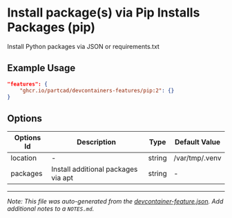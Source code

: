 
# Install package(s) via Pip Installs Packages (pip)

Install Python packages via JSON or requirements.txt

## Example Usage

```json
"features": {
    "ghcr.io/partcad/devcontainers-features/pip:2": {}
}
```

## Options

| Options Id | Description | Type | Default Value |
|-----|-----|-----|-----|
| location | - | string | /var/tmp/.venv |
| packages | Install additional packages via apt | string | - |



---

_Note: This file was auto-generated from the [devcontainer-feature.json](https://github.com/partcad/devcontainers-features/blob/main/src/pip/devcontainer-feature.json).  Add additional notes to a `NOTES.md`._
